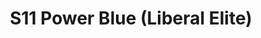 ---
title: S11 Power Blue (Liberal Elite)
permalink: "/teams/s11-power-blue"
teamslug: s11-power-blue
members:
- Sean Holihan - Captain
- Brian Hotchkiss - QB
- Andrew Allen
- JC Chiuco
- Chris Hobbs
- Jasmyne Johnson
- Binh Ly
- Dennis Mendoza
- Ryan Miller
- Matt Murtaugh
- Mark Remaly
- Kyle Suib
- Stephen Tackney
teamid: 940
name: S11 Power Blue
color: Liberal Elite
division: ''
---